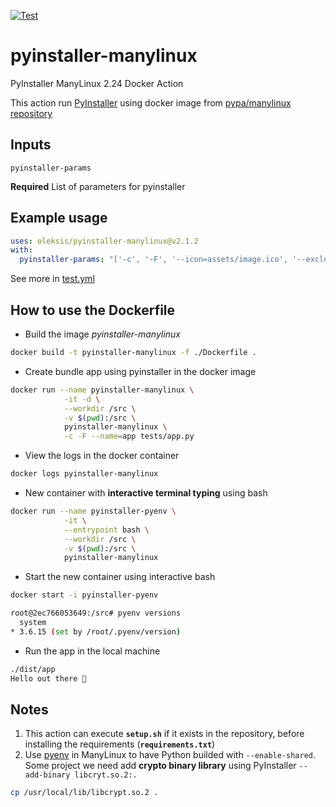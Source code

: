[![Test](https://github.com/oleksis/pyinstaller-manylinux/workflows/Test/badge.svg)](https://github.com/oleksis/pyinstaller-manylinux/actions/workflows/test.yml)

# pyinstaller-manylinux
PyInstaller ManyLinux 2.24 Docker Action

This action run [PyInstaller](https://www.pyinstaller.org/) using docker image from [pypa/manylinux repository](https://quay.io/repository/pypa/manylinux_2_24_x86_64)

## Inputs
`pyinstaller-params`

**Required** List of parameters for pyinstaller

## Example usage
```yaml
uses: oleksis/pyinstaller-manylinux@v2.1.2
with:
  pyinstaller-params: "['-c', '-F', '--icon=assets/image.ico', '--exclude-module=test', '--name=app-binary', 'app_module/__main__.py']"
```

See more in [test.yml](.github/workflows/test.yml)

## How to use the Dockerfile
- Build the image *pyinstaller-manylinux*
```bash
docker build -t pyinstaller-manylinux -f ./Dockerfile .
```
- Create bundle app using pyinstaller in the docker image
```bash
docker run --name pyinstaller-manylinux \
            -it -d \
            --workdir /src \
            -v $(pwd):/src \
            pyinstaller-manylinux \
            -c -F --name=app tests/app.py
```
- View the logs in the docker container
```bash   
docker logs pyinstaller-manylinux
```
- New container with **interactive terminal typing** using bash
```bash
docker run --name pyinstaller-pyenv \
            -it \
            --entrypoint bash \
            --workdir /src \
            -v $(pwd):/src \
            pyinstaller-manylinux
```
- Start the new container using interactive bash
```bash
docker start -i pyinstaller-pyenv

root@2ec766053649:/src# pyenv versions
  system
* 3.6.15 (set by /root/.pyenv/version)
```
- Run the app in the local machine
```bash
./dist/app
Hello out there 👋
```

## Notes

1. This action can execute **`setup.sh`** if it exists in the repository, before installing the requirements (**`requirements.txt`**)
2. Use [pyenv](https://github.com/pyenv/pyenv) in ManyLinux to have Python builded with `--enable-shared`.
   Some project we need add **crypto binary library** using PyInstaller `--add-binary libcryt.so.2:.`
```bash
cp /usr/local/lib/libcrypt.so.2 .
```

